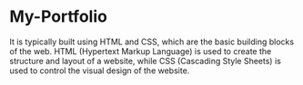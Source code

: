 # My-Portfolio
It is typically built using HTML and CSS, which are the basic building blocks of the web. HTML (Hypertext Markup Language) is used to create the structure and layout of a website, while CSS (Cascading Style Sheets) is used to control the visual design of the website.

